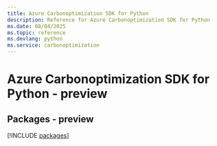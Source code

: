 ```yaml
---
title: Azure Carbonoptimization SDK for Python
description: Reference for Azure Carbonoptimization SDK for Python
ms.date: 08/04/2025
ms.topic: reference
ms.devlang: python
ms.service: carbonoptimization
---
```

# Azure Carbonoptimization SDK for Python - preview
## Packages - preview
[!INCLUDE [packages](carbonoptimization-index.md)]
